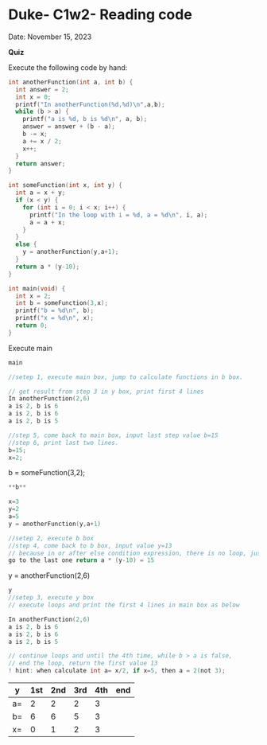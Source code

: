 # Duke- C1w2- Reading code

Date: November 15, 2023

**Quiz**

Execute the following code by hand:

```c
int anotherFunction(int a, int b) {
  int answer = 2;
  int x = 0;
  printf("In anotherFunction(%d,%d)\n",a,b);
  while (b > a) {
    printf("a is %d, b is %d\n", a, b);
    answer = answer + (b - a);
    b -= x;
    a += x / 2;
    x++;
  }
  return answer;
}

int someFunction(int x, int y) {
  int a = x + y;
  if (x < y) {
    for (int i = 0; i < x; i++) {
      printf("In the loop with i = %d, a = %d\n", i, a);
      a = a + x;
    }
  }
  else {
    y = anotherFunction(y,a+1);
  }
  return a * (y-10);
}

int main(void) {
  int x = 2;
  int b = someFunction(3,x);
  printf("b = %d\n", b);
  printf("x = %d\n", x);
  return 0;
}
```

Execute main

```c
main

//setep 1, execute main box, jump to calculate functions in b box.

// get result from step 3 in y box, print first 4 lines
In anotherFunction(2,6) 
a is 2, b is 6
a is 2, b is 6
a is 2, b is 5

//step 5, come back to main box, input last step value b=15
//step 6, print last two lines.
b=15;
x=2;
```

b = someFunction(3,2);

```c
**b** 

x=3
y=2 
a=5
y = anotherFunction(y,a+1)

//setep 2, execute b box
//step 4, come back to b box, input value y=13
// because in or after else condition expression, there is no loop, just 
go to the last one return a * (y-10) = 15

```

y = anotherFunction(2,6)

```c
y
//setep 3, execute y box
// execute loops and print the first 4 lines in main box as below

In anotherFunction(2,6)
a is 2, b is 6
a is 2, b is 6
a is 2, b is 5

// continue loops and until the 4th time, while b > a is false, 
// end the loop, return the first value 13
! hint: when calculate int a= x/2, if x=5, then a = 2(not 3); 
```

| y  | 1st | 2nd | 3rd | 4th | end |
| --- | --- | --- | --- | --- | --- |
| a= | 2 | 2 | 2 | 3 |  |
| b= | 6 | 6 | 5 | 3 |  |
| x= | 0 | 1 | 2 | 3 |  |
